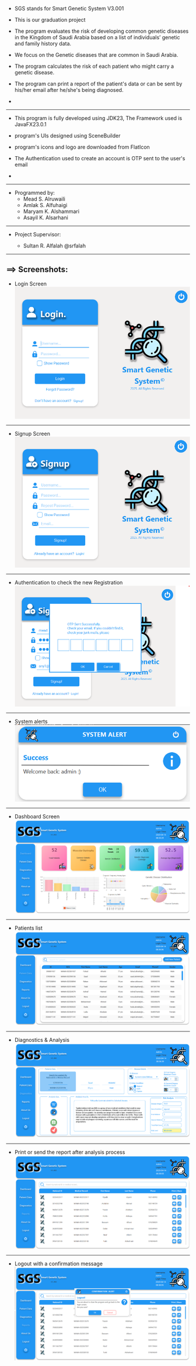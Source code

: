 * SGS stands for Smart Genetic System V3.001
* This is our graduation project
* The program evaluates the risk of developing common genetic diseases in the Kingdom of Saudi Arabia based on a list of individuals’ genetic and family history data.


* We focus on the Genetic diseases that are common in Saudi Arabia.
* The program calculates the risk of each patient who might carry a genetic disease.
* The program can print a report of the patient's data or can be sent by his/her email after he/she's being diagnosed.

* 
---

* This program is fully developed using JDK23, The Framework used is JavaFX23.0.1
* program's UIs designed using SceneBuilder
* program's icons and logo are downloaded from FlatIcon
* The Authentication used to create an account is OTP sent to the user's email

* 
---

* Programmed by:
  - Mead S. Alruwaili
  - Amlak S. Alfuhaigi
  - Maryam K. Alshammari
  - Asayil K. Alsarhani
---
* Project Supervisor:

  
  - Sultan R. Alfalah  @srfalah

---


==> Screenshots:
---

* Login Screen
![Alt text](https://raw.githubusercontent.com/Mead47c/Smart-_Genetic-_System/main/src/main/resources/screenshots/login-screen.png)
---
* Signup Screen
![Alt text](https://raw.githubusercontent.com/Mead47c/Smart-_Genetic-_System/main/src/main/resources/screenshots/signup-screen.png)
---

* Authentication to check the new Registration
![Alt text](https://raw.githubusercontent.com/Mead47c/Smart-_Genetic-_System/main/src/main/resources/screenshots/auth.png)
---

* System alerts
![Alt text](https://raw.githubusercontent.com/Mead47c/Smart-_Genetic-_System/main/src/main/resources/screenshots/system-alert.png)
---

* Dashboard Screen
![Alt text](https://raw.githubusercontent.com/Mead47c/Smart-_Genetic-_System/main/src/main/resources/screenshots/dashboard.png)
---

* Patients list
![Alt text](https://raw.githubusercontent.com/Mead47c/Smart-_Genetic-_System/main/src/main/resources/screenshots/patients.png)
---

* Diagnostics & Analysis
![Alt text](https://raw.githubusercontent.com/Mead47c/Smart-_Genetic-_System/main/src/main/resources/screenshots/diagnostics.png)
---

* Print or send the report after analysis process
![Alt text](https://raw.githubusercontent.com/Mead47c/Smart-_Genetic-_System/main/src/main/resources/screenshots/reports.png)
---

* Logout with a confirmation message
![Alt text](https://raw.githubusercontent.com/Mead47c/Smart-_Genetic-_System/main/src/main/resources/screenshots/logout.png)
